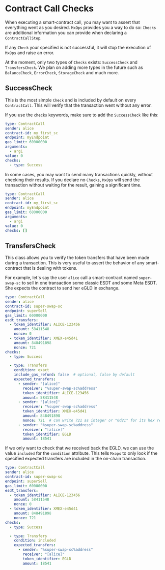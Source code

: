 # Contract Call Checks

When executing a smart-contract call, you may want to assert that everything went as you desired.
`MxOps` provides you a way to do so: `Checks` are additional information you can provide when
declaring a `ContractCallStep`.

If any `Check` your specified is not successful, it will stop the execution of `MxOps`
and raise an error.

At the moment, only two types of `Checks` exists: `SuccessCheck` and `TransfersCheck`. We plan
on adding more types in the future such as `BalanceCheck`, `ErrorCheck`,
`StorageCheck` and much more.

## SuccessCheck

This is the most simple `Check` and is included by default on every `ContractCall`. This will verify
that the transaction went without any error.

If you use the `checks` keywords, make sure to add the `SuccessCheck` like this:

```yaml
type: ContractCall
sender: alice
contract-id: my_first_sc
endpoint: myEndpoint
gas_limit: 60000000
arguments:
  - arg1
value: 0
checks:
  - type: Success 
```

In some cases, you may want to send many transactions quickly, without checking their results.
If you declare no `Checks`, `MxOps` will send the transaction without waiting for the result,
gaining a significant time.

```yaml
type: ContractCall
sender: alice
contract-id: my_first_sc
endpoint: myEndpoint
gas_limit: 60000000
arguments:
  - arg1
value: 0
checks: []
```

## TransfersCheck

This class allows you to verify the token transfers that have been made during a transaction. This
is very useful to assert the behavior of any smart-contract that is dealing with tokens.

For example, let's say the user `alice` call a smart-contract named `super-swap-sc` to sell in one
transaction some classic ESDT and some Meta ESDT. She expects the contract to send her eGLD
in exchange.

```yaml
type: ContractCall
sender: alice
contract-id: super-swap-sc
endpoint: superSell
gas_limit: 60000000
esdt_transfers:
  - token_identifier: ALICE-123456
    amount: 58411548
    nonce: 0
  - token_identifier: XMEX-e45d41
    amount: 848491898
    nonce: 721
checks:
  - type: Success

  - type: Transfers
    condition: exact
    include_gas_refund: false  # optional, false by default
    expected_transfers:
      - sender: "[alice]"
        receiver: "%super-swap-sc%address"
        token_identifier: ALICE-123456
        amount: 58411548
      - sender: "[alice]"
        receiver: "%super-swap-sc%address"
        token_identifier: XMEX-e45d41
        amount: 848491898
        nonce: 721  # can write 721 as integer or "0d21" for its hex representation 
      - sender: "%super-swap-sc%address"
        receiver: "[alice]"
        token_identifier: EGLD
        amount: 18541
```

If we only want to check that we received back the EGLD, we can use the value `included` for the
`condition` attribute. This tells `Mxops` to only look if the specified expected transfers are
included in the on-chain transaction.

```yaml
type: ContractCall
sender: alice
contract-id: super-swap-sc
endpoint: superSell
gas_limit: 60000000
esdt_transfers:
  - token_identifier: ALICE-123456
    amount: 58411548
    nonce: 0
  - token_identifier: XMEX-e45d41
    amount: 848491898
    nonce: 721
checks:
  - type: Success

  - type: Transfers
    condition: included
    expected_transfers:
      - sender: "%super-swap-sc%address"
        receiver: "[alice]"
        token_identifier: EGLD
        amount: 18541
```
